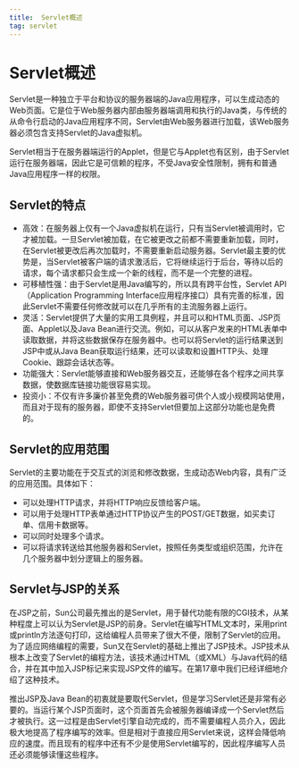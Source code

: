 ```yaml
---
title:  Servlet概述
tag: servlet
---
```

<!-- toc -->
#  Servlet概述

Servlet是一种独立于平台和协议的服务器端的Java应用程序，可以生成动态的Web页面。它是位于Web服务器内部由服务器端调用和执行的Java类，与传统的从命令行启动的Java应用程序不同，Servlet由Web服务器进行加载，该Web服务器必须包含支持Servlet的Java虚拟机。

Servlet相当于在服务器端运行的Applet，但是它与Applet也有区别，由于Servlet运行在服务器端，因此它是可信赖的程序，不受Java安全性限制，拥有和普通Java应用程序一样的权限。

## Servlet的特点

* 高效：在服务器上仅有一个Java虚拟机在运行，只有当Servlet被调用时，它才被加载。一旦Servlet被加载，在它被更改之前都不需要重新加载，同时，在Servlet被更改后再次加载时，不需要重新启动服务器。Servlet最主要的优势是，当Servlet被客户端的请求激活后，它将继续运行于后台，等待以后的请求，每个请求都只会生成一个新的线程，而不是一个完整的进程。
* 可移植性强：由于Servlet是用Java编写的，所以具有跨平台性，Servlet API（Application Programming Interface应用程序接口）具有完善的标准，因此Servlet不需要任何修改就可以在几乎所有的主流服务器上运行。
* 灵活：Servlet提供了大量的实用工具例程，并且可以和HTML页面、JSP页面、Applet以及Java Bean进行交流。例如，可以从客户发来的HTML表单中读取数据，并将这些数据保存在服务器中。也可以将Servlet的运行结果送到JSP中或从Java Bean获取运行结果，还可以读取和设置HTTP头、处理Cookie、跟踪会话状态等。
* 功能强大：Servlet能够直接和Web服务器交互，还能够在各个程序之间共享数据，使数据库链接功能很容易实现。
* 投资小：不仅有许多廉价甚至免费的Web服务器可供个人或小规模网站使用，而且对于现有的服务器，即使不支持Servlet但要加上这部分功能也是免费的。

## Servlet的应用范围
Servlet的主要功能在于交互式的浏览和修改数据，生成动态Web内容，具有广泛的应用范围。具体如下：

* 可以处理HTTP请求，并将HTTP响应反馈给客户端。
* 可以用于处理HTTP表单通过HTTP协议产生的POST/GET数据，如买卖订单、信用卡数据等。
* 可以同时处理多个请求。
* 可以将请求转送给其他服务器和Servlet，按照任务类型或组织范围，允许在几个服务器中划分逻辑上的服务器。

## Servlet与JSP的关系

在JSP之前，Sun公司最先推出的是Servlet，用于替代功能有限的CGI技术，从某种程度上可以认为Servlet是JSP的前身。Servlet在编写HTML文本时，采用print或println方法逐句打印，这给编程人员带来了很大不便，限制了Servlet的应用。为了适应网络编程的需要，Sun又在Servlet的基础上推出了JSP技术。JSP技术从根本上改变了Servlet的编程方法，该技术通过HTML（或XML）与Java代码的结合，并在其中加入JSP标记来实现JSP文件的编写。在第17章中我们已经详细地介绍了这种技术。

推出JSP及Java Bean的初衷就是要取代Servlet，但是学习Servlet还是非常有必要的。当运行某个JSP页面时，这个页面首先会被服务器编译成一个Servlet然后才被执行。这一过程是由Servlet引擎自动完成的，而不需要编程人员介入，因此极大地提高了程序编写的效率。但是相对于直接应用Servlet来说，这样会降低响应的速度。而且现有的程序中还有不少是使用Servlet编写的，因此程序编写人员还必须能够读懂这些程序。



